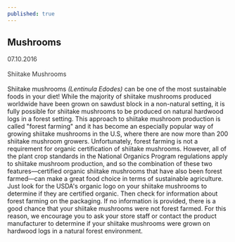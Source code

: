 ```yaml
---
published: true
---
```

<h2> Mushrooms</h2>
			<p> <span style="color:#333333">07.10.2016</br></br> Shiitake Mushrooms</span></br></br>
				Shiitake mushrooms <i>(Lentinula Edodes)</i> can be one of the most sustainable foods in your diet! While the majority of shiitake mushrooms produced worldwide have been grown on sawdust block in a non-natural setting, it is fully possible for shiitake mushrooms to be produced on natural hardwood logs in a forest setting. This approach to shiitake mushroom production is called "forest farming" and it has become an especially popular way of growing shiitake mushrooms in the U.S, where there are now more than 200 shiitake mushroom growers. Unfortunately, forest farming is not a requirement for organic certification of shiitake mushrooms. However, all of the plant crop standards in the National Organics Program regulations apply to shiitake mushroom production, and so the combination of these two features—certified organic shiitake mushrooms that have also been forest farmed—can make a great food choice in terms of sustainable agriculture. Just look for the USDA's organic logo on your shiitake mushrooms to determine if they are certified organic. Then check for information about forest farming on the packaging. If no information is provided, there is a good chance that your shiitake mushrooms were not forest farmed. For this reason, we encourage you to ask your store staff or contact the product manufacturer to determine if your shiitake mushrooms were grown on hardwood logs in a natural forest environment.</p>
